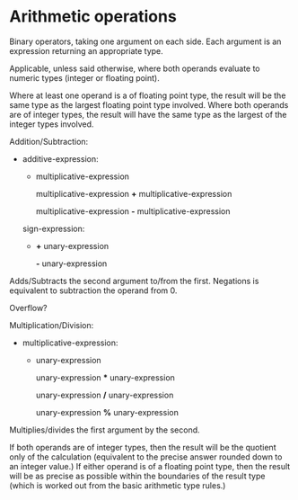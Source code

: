 <div id="arithmetic-operations" class="section level1">

Arithmetic operations
=====================

Binary operators, taking one argument on each side. Each argument is an
expression returning an appropriate type.

Applicable, unless said otherwise, where both operands evaluate to
numeric types (integer or floating point).

Where at least one operand is a of floating point type, the result will
be the same type as the largest floating point type involved. Where both
operands are of integer types, the result will have the same type as the
largest of the integer types involved.

Addition/Subtraction:

-   additive-expression:

    -   multiplicative-expression

        multiplicative-expression **+** multiplicative-expression

        multiplicative-expression **-** multiplicative-expression

    sign-expression:

    -   **+** unary-expression

        **-** unary-expression

Adds/Subtracts the second argument to/from the first. Negations is
equivalent to subtraction the operand from 0.

Overflow?

Multiplication/Division:

-   multiplicative-expression:

    -   unary-expression

        unary-expression **\*** unary-expression

        unary-expression **/** unary-expression

        unary-expression **%** unary-expression

Multiplies/divides the first argument by the second.

If both operands are of integer types, then the result will be the
quotient only of the calculation (equivalent to the precise answer
rounded down to an integer value.) If either operand is of a floating
point type, then the result will be as precise as possible within the
boundaries of the result type (which is worked out from the basic
arithmetic type rules.)

</div>
